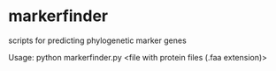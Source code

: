 # markerfinder
scripts for predicting phylogenetic marker genes

Usage: python markerfinder.py <file with protein files (.faa extension)>  <PATH to HMM database>
